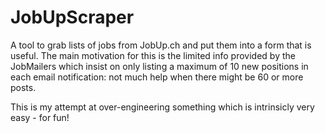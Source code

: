 JobUpScraper
============

A tool to grab lists of jobs from JobUp.ch and put them into a form that is useful. The main
motivation for this is the limited info provided by the JobMailers which insist on only listing
a maximum of 10 new positions in each email notification: not much help when there might be 60
or more posts.

This is my attempt at over-engineering something which is intrinsicly very easy - for fun!
